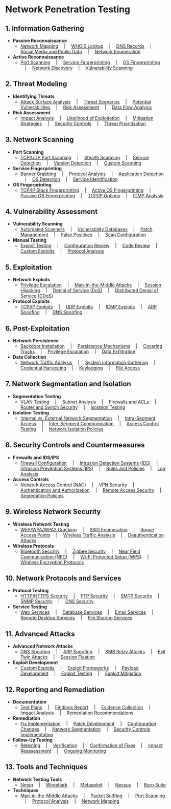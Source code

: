 # Network Penetration Testing

## 1. Information Gathering

- **Passive Reconnaissance**
  - [Network Mapping](#) &emsp;|&emsp; [WHOIS Lookup](#) &emsp;|&emsp; [DNS Records](#) &emsp;|&emsp; [Social Media and Public Data](#) &emsp;|&emsp; [Network Enumeration](#)
- **Active Reconnaissance**
  - [Port Scanning](#) &emsp;|&emsp; [Service Fingerprinting](#) &emsp;|&emsp; [OS Fingerprinting](#) &emsp;|&emsp; [Network Discovery](#) &emsp;|&emsp; [Vulnerability Scanning](#)

## 2. Threat Modeling

- **Identifying Threats**
  - [Attack Surface Analysis](#) &emsp;|&emsp; [Threat Scenarios](#) &emsp;|&emsp; [Potential Vulnerabilities](#) &emsp;|&emsp; [Risk Assessment](#) &emsp;|&emsp; [Data Flow Analysis](#)
- **Risk Assessment**
  - [Impact Analysis](#) &emsp;|&emsp; [Likelihood of Exploitation](#) &emsp;|&emsp; [Mitigation Strategies](#) &emsp;|&emsp; [Security Controls](#) &emsp;|&emsp; [Threat Prioritization](#)

## 3. Network Scanning

- **Port Scanning**
  - [TCP/UDP Port Scanning](#) &emsp;|&emsp; [Stealth Scanning](#) &emsp;|&emsp; [Service Detection](#) &emsp;|&emsp; [Version Detection](#) &emsp;|&emsp; [Custom Scanning](#)
- **Service Fingerprinting**
  - [Banner Grabbing](#) &emsp;|&emsp; [Protocol Analysis](#) &emsp;|&emsp; [Application Detection](#) &emsp;|&emsp; [OS Detection](#) &emsp;|&emsp; [Service Identification](#)
- **OS Fingerprinting**
  - [TCP/IP Stack Fingerprinting](#) &emsp;|&emsp; [Active OS Fingerprinting](#) &emsp;|&emsp; [Passive OS Fingerprinting](#) &emsp;|&emsp; [TCP/IP Options](#) &emsp;|&emsp; [ICMP Analysis](#)

## 4. Vulnerability Assessment

- **Vulnerability Scanning**
  - [Automated Scanners](#) &emsp;|&emsp; [Vulnerability Databases](#) &emsp;|&emsp; [Patch Management](#) &emsp;|&emsp; [False Positives](#) &emsp;|&emsp; [Scan Configuration](#)
- **Manual Testing**
  - [Exploit Testing](#) &emsp;|&emsp; [Configuration Review](#) &emsp;|&emsp; [Code Review](#) &emsp;|&emsp; [Custom Exploits](#) &emsp;|&emsp; [Protocol Analysis](#)

## 5. Exploitation

- **Network Exploits**
  - [Privilege Escalation](#) &emsp;|&emsp; [Man-in-the-Middle Attacks](#) &emsp;|&emsp; [Session Hijacking](#) &emsp;|&emsp; [Denial of Service (DoS)](#) &emsp;|&emsp; [Distributed Denial of Service (DDoS)](#)
- **Protocol Exploits**
  - [TCP/IP Exploits](#) &emsp;|&emsp; [UDP Exploits](#) &emsp;|&emsp; [ICMP Exploits](#) &emsp;|&emsp; [ARP Spoofing](#) &emsp;|&emsp; [DNS Spoofing](#)

## 6. Post-Exploitation

- **Network Persistence**
  - [Backdoor Installation](#) &emsp;|&emsp; [Persistence Mechanisms](#) &emsp;|&emsp; [Covering Tracks](#) &emsp;|&emsp; [Privilege Escalation](#) &emsp;|&emsp; [Data Exfiltration](#)
- **Data Collection**
  - [Network Traffic Analysis](#) &emsp;|&emsp; [System Information Gathering](#) &emsp;|&emsp; [Credential Harvesting](#) &emsp;|&emsp; [Keylogging](#) &emsp;|&emsp; [File Access](#)

## 7. Network Segmentation and Isolation

- **Segmentation Testing**
  - [VLAN Testing](#) &emsp;|&emsp; [Subnet Analysis](#) &emsp;|&emsp; [Firewalls and ACLs](#) &emsp;|&emsp; [Router and Switch Security](#) &emsp;|&emsp; [Isolation Testing](#)
- **Isolation Testing**
  - [Internal vs. External Network Segmentation](#) &emsp;|&emsp; [Intra-Segment Access](#) &emsp;|&emsp; [Inter-Segment Communication](#) &emsp;|&emsp; [Access Control Testing](#) &emsp;|&emsp; [Network Isolation Policies](#)

## 8. Security Controls and Countermeasures

- **Firewalls and IDS/IPS**
  - [Firewall Configuration](#) &emsp;|&emsp; [Intrusion Detection Systems (IDS)](#) &emsp;|&emsp; [Intrusion Prevention Systems (IPS)](#) &emsp;|&emsp; [Rules and Policies](#) &emsp;|&emsp; [Log Analysis](#)
- **Access Controls**
  - [Network Access Control (NAC)](#) &emsp;|&emsp; [VPN Security](#) &emsp;|&emsp; [Authentication and Authorization](#) &emsp;|&emsp; [Remote Access Security](#) &emsp;|&emsp; [Segregation Policies](#)

## 9. Wireless Network Security

- **Wireless Network Testing**
  - [WEP/WPA/WPA2 Cracking](#) &emsp;|&emsp; [SSID Enumeration](#) &emsp;|&emsp; [Rogue Access Points](#) &emsp;|&emsp; [Wireless Traffic Analysis](#) &emsp;|&emsp; [Deauthentication Attacks](#)
- **Wireless Protocols**
  - [Bluetooth Security](#) &emsp;|&emsp; [Zigbee Security](#) &emsp;|&emsp; [Near Field Communication (NFC)](#) &emsp;|&emsp; [Wi-Fi Protected Setup (WPS)](#) &emsp;|&emsp; [Wireless Encryption Protocols](#)

## 10. Network Protocols and Services

- **Protocol Testing**
  - [HTTP/HTTPS Security](#) &emsp;|&emsp; [FTP Security](#) &emsp;|&emsp; [SMTP Security](#) &emsp;|&emsp; [SNMP Security](#) &emsp;|&emsp; [DNS Security](#)
- **Service Testing**
  - [Web Services](#) &emsp;|&emsp; [Database Services](#) &emsp;|&emsp; [Email Services](#) &emsp;|&emsp; [Remote Desktop Services](#) &emsp;|&emsp; [File Sharing Services](#)

## 11. Advanced Attacks

- **Advanced Network Attacks**
  - [DNS Spoofing](#) &emsp;|&emsp; [ARP Spoofing](#) &emsp;|&emsp; [SMB Relay Attacks](#) &emsp;|&emsp; [Evil Twin Attacks](#) &emsp;|&emsp; [Session Fixation](#)
- **Exploit Development**
  - [Custom Exploits](#) &emsp;|&emsp; [Exploit Frameworks](#) &emsp;|&emsp; [Payload Development](#) &emsp;|&emsp; [Exploit Testing](#) &emsp;|&emsp; [Exploit Mitigation](#)

## 12. Reporting and Remediation

- **Documentation**
  - [Test Plans](#) &emsp;|&emsp; [Findings Report](#) &emsp;|&emsp; [Evidence Collection](#) &emsp;|&emsp; [Impact Analysis](#) &emsp;|&emsp; [Remediation Recommendations](#)
- **Remediation**
  - [Fix Implementation](#) &emsp;|&emsp; [Patch Development](#) &emsp;|&emsp; [Configuration Changes](#) &emsp;|&emsp; [Network Segmentation](#) &emsp;|&emsp; [Security Controls Implementation](#)
- **Follow-Up Testing**
  - [Retesting](#) &emsp;|&emsp; [Verification](#) &emsp;|&emsp; [Confirmation of Fixes](#) &emsp;|&emsp; [Impact Reassessment](#) &emsp;|&emsp; [Ongoing Monitoring](#)

## 13. Tools and Techniques

- **Network Testing Tools**
  - [Nmap](#) &emsp;|&emsp; [Wireshark](#) &emsp;|&emsp; [Metasploit](#) &emsp;|&emsp; [Nessus](#) &emsp;|&emsp; [Burp Suite](#)
- **Techniques**
  - [Man-in-the-Middle Attacks](#) &emsp;|&emsp; [Packet Sniffing](#) &emsp;|&emsp; [Port Scanning](#) &emsp;|&emsp; [Protocol Analysis](#) &emsp;|&emsp; [Network Mapping](#)

